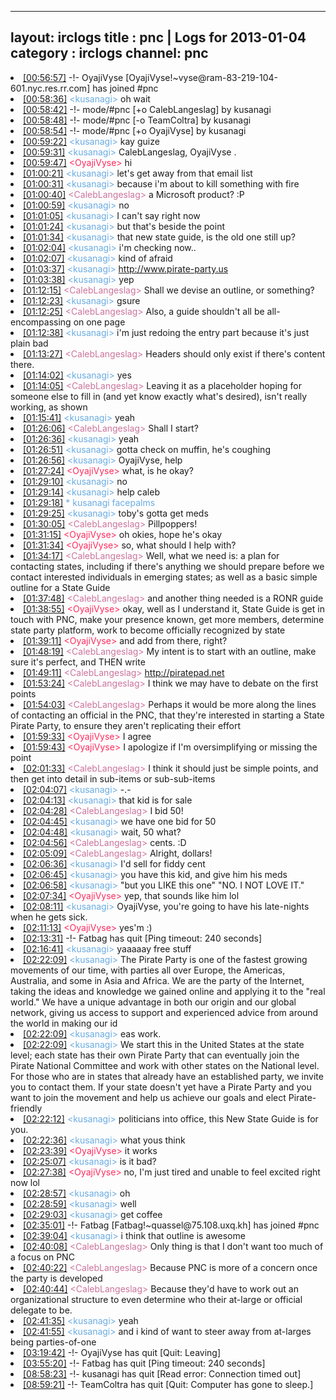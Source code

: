 
---
layout: irclogs
title : pnc | Logs for 2013-01-04
category : irclogs
channel: pnc
---
<li class="logitem"><a href="#00:56:57" name="00:56:57" class="time">[00:56:57]</a> -!- <span class="join">OyajiVyse</span> [OyajiVyse!~vyse@ram-83-219-104-601.nyc.res.rr.com] has joined #pnc </li>
<li class="logitem"><a href="#00:58:36" name="00:58:36" class="time">[00:58:36]</a> <span class="person" style="color:#6aace3">&lt;kusanagi&gt;</span> oh wait </li>
<li class="logitem"><a href="#00:58:42" name="00:58:42" class="time">[00:58:42]</a> -!- mode/<span class="mode">#pnc</span> [+o CalebLangeslag] by kusanagi </li>
<li class="logitem"><a href="#00:58:48" name="00:58:48" class="time">[00:58:48]</a> -!- mode/<span class="mode">#pnc</span> [-o TeamColtra] by kusanagi </li>
<li class="logitem"><a href="#00:58:54" name="00:58:54" class="time">[00:58:54]</a> -!- mode/<span class="mode">#pnc</span> [+o OyajiVyse] by kusanagi </li>
<li class="logitem"><a href="#00:59:22" name="00:59:22" class="time">[00:59:22]</a> <span class="person" style="color:#6aace3">&lt;kusanagi&gt;</span> kay guize </li>
<li class="logitem"><a href="#00:59:31" name="00:59:31" class="time">[00:59:31]</a> <span class="person" style="color:#6aace3">&lt;kusanagi&gt;</span> CalebLangeslag, OyajiVyse . </li>
<li class="logitem"><a href="#00:59:47" name="00:59:47" class="time">[00:59:47]</a> <span class="person" style="color:#ff2a5d">&lt;OyajiVyse&gt;</span> hi </li>
<li class="logitem"><a href="#01:00:21" name="01:00:21" class="time">[01:00:21]</a> <span class="person" style="color:#6aace3">&lt;kusanagi&gt;</span> let's get away from that email list </li>
<li class="logitem"><a href="#01:00:31" name="01:00:31" class="time">[01:00:31]</a> <span class="person" style="color:#6aace3">&lt;kusanagi&gt;</span> because i'm about to kill something with fire </li>
<li class="logitem"><a href="#01:00:40" name="01:00:40" class="time">[01:00:40]</a> <span class="person" style="color:#cc749c">&lt;CalebLangeslag&gt;</span> a Microsoft product? :P </li>
<li class="logitem"><a href="#01:00:59" name="01:00:59" class="time">[01:00:59]</a> <span class="person" style="color:#6aace3">&lt;kusanagi&gt;</span> no </li>
<li class="logitem"><a href="#01:01:05" name="01:01:05" class="time">[01:01:05]</a> <span class="person" style="color:#6aace3">&lt;kusanagi&gt;</span> I can't say right now </li>
<li class="logitem"><a href="#01:01:24" name="01:01:24" class="time">[01:01:24]</a> <span class="person" style="color:#6aace3">&lt;kusanagi&gt;</span> but that's beside the point </li>
<li class="logitem"><a href="#01:01:34" name="01:01:34" class="time">[01:01:34]</a> <span class="person" style="color:#6aace3">&lt;kusanagi&gt;</span> that new state guide, is the old one still up? </li>
<li class="logitem"><a href="#01:02:04" name="01:02:04" class="time">[01:02:04]</a> <span class="person" style="color:#6aace3">&lt;kusanagi&gt;</span> i'm checking now.. </li>
<li class="logitem"><a href="#01:02:07" name="01:02:07" class="time">[01:02:07]</a> <span class="person" style="color:#6aace3">&lt;kusanagi&gt;</span> kind of afraid </li>
<li class="logitem"><a href="#01:03:37" name="01:03:37" class="time">[01:03:37]</a> <span class="person" style="color:#6aace3">&lt;kusanagi&gt;</span> <a href="http://www.pirate-party.us/wiki/New_State_Guide" target="_blank">http://www.pirate-party.us</a> </li>
<li class="logitem"><a href="#01:03:38" name="01:03:38" class="time">[01:03:38]</a> <span class="person" style="color:#6aace3">&lt;kusanagi&gt;</span> yep </li>
<li class="logitem"><a href="#01:12:15" name="01:12:15" class="time">[01:12:15]</a> <span class="person" style="color:#cc749c">&lt;CalebLangeslag&gt;</span> Shall we devise an outline, or something? </li>
<li class="logitem"><a href="#01:12:23" name="01:12:23" class="time">[01:12:23]</a> <span class="person" style="color:#6aace3">&lt;kusanagi&gt;</span> gsure </li>
<li class="logitem"><a href="#01:12:25" name="01:12:25" class="time">[01:12:25]</a> <span class="person" style="color:#cc749c">&lt;CalebLangeslag&gt;</span> Also, a guide shouldn't all be all-encompassing on one page </li>
<li class="logitem"><a href="#01:12:38" name="01:12:38" class="time">[01:12:38]</a> <span class="person" style="color:#6aace3">&lt;kusanagi&gt;</span> i'm just redoing the entry part because it's just plain bad </li>
<li class="logitem"><a href="#01:13:27" name="01:13:27" class="time">[01:13:27]</a> <span class="person" style="color:#cc749c">&lt;CalebLangeslag&gt;</span> Headers should only exist if there's content there. </li>
<li class="logitem"><a href="#01:14:02" name="01:14:02" class="time">[01:14:02]</a> <span class="person" style="color:#6aace3">&lt;kusanagi&gt;</span> yes </li>
<li class="logitem"><a href="#01:14:05" name="01:14:05" class="time">[01:14:05]</a> <span class="person" style="color:#cc749c">&lt;CalebLangeslag&gt;</span> Leaving it as a placeholder hoping for someone else to fill in (and yet know exactly what's desired), isn't really working, as shown </li>
<li class="logitem"><a href="#01:15:41" name="01:15:41" class="time">[01:15:41]</a> <span class="person" style="color:#6aace3">&lt;kusanagi&gt;</span> yeah </li>
<li class="logitem"><a href="#01:26:06" name="01:26:06" class="time">[01:26:06]</a> <span class="person" style="color:#cc749c">&lt;CalebLangeslag&gt;</span> Shall I start? </li>
<li class="logitem"><a href="#01:26:36" name="01:26:36" class="time">[01:26:36]</a> <span class="person" style="color:#6aace3">&lt;kusanagi&gt;</span> yeah </li>
<li class="logitem"><a href="#01:26:51" name="01:26:51" class="time">[01:26:51]</a> <span class="person" style="color:#6aace3">&lt;kusanagi&gt;</span> gotta check on muffin, he's coughing </li>
<li class="logitem"><a href="#01:26:56" name="01:26:56" class="time">[01:26:56]</a> <span class="person" style="color:#6aace3">&lt;kusanagi&gt;</span> OyajiVyse, help </li>
<li class="logitem"><a href="#01:27:24" name="01:27:24" class="time">[01:27:24]</a> <span class="person" style="color:#ff2a5d">&lt;OyajiVyse&gt;</span> what, is he okay? </li>
<li class="logitem"><a href="#01:29:10" name="01:29:10" class="time">[01:29:10]</a> <span class="person" style="color:#6aace3">&lt;kusanagi&gt;</span> no </li>
<li class="logitem"><a href="#01:29:14" name="01:29:14" class="time">[01:29:14]</a> <span class="person" style="color:#6aace3">&lt;kusanagi&gt;</span> help caleb </li>
<li class="logitem"><a href="#01:29:18" name="01:29:18" class="time">[01:29:18]</a> <span class="person" style="color:#6aace3">* kusanagi facepalms</span> </li>
<li class="logitem"><a href="#01:29:25" name="01:29:25" class="time">[01:29:25]</a> <span class="person" style="color:#6aace3">&lt;kusanagi&gt;</span> toby's gotta get meds </li>
<li class="logitem"><a href="#01:30:05" name="01:30:05" class="time">[01:30:05]</a> <span class="person" style="color:#cc749c">&lt;CalebLangeslag&gt;</span> Pillpoppers! </li>
<li class="logitem"><a href="#01:31:15" name="01:31:15" class="time">[01:31:15]</a> <span class="person" style="color:#ff2a5d">&lt;OyajiVyse&gt;</span> oh okies, hope he's okay </li>
<li class="logitem"><a href="#01:31:34" name="01:31:34" class="time">[01:31:34]</a> <span class="person" style="color:#ff2a5d">&lt;OyajiVyse&gt;</span> so, what should I help with? </li>
<li class="logitem"><a href="#01:34:17" name="01:34:17" class="time">[01:34:17]</a> <span class="person" style="color:#cc749c">&lt;CalebLangeslag&gt;</span> Well, what we need is: a plan for contacting states, including if there's anything we should prepare before we contact interested individuals in emerging states; as well as a basic simple outline for a State Guide </li>
<li class="logitem"><a href="#01:37:48" name="01:37:48" class="time">[01:37:48]</a> <span class="person" style="color:#cc749c">&lt;CalebLangeslag&gt;</span> and another thing needed is a RONR guide </li>
<li class="logitem"><a href="#01:38:55" name="01:38:55" class="time">[01:38:55]</a> <span class="person" style="color:#ff2a5d">&lt;OyajiVyse&gt;</span> okay, well as I understand it, State Guide is get in touch with PNC, make your presence known, get more members, determine state party platform, work to become officially recognized by state </li>
<li class="logitem"><a href="#01:39:11" name="01:39:11" class="time">[01:39:11]</a> <span class="person" style="color:#ff2a5d">&lt;OyajiVyse&gt;</span> and add from there, right? </li>
<li class="logitem"><a href="#01:48:19" name="01:48:19" class="time">[01:48:19]</a> <span class="person" style="color:#cc749c">&lt;CalebLangeslag&gt;</span> My intent is to start with an outline, make sure it's perfect, and THEN write </li>
<li class="logitem"><a href="#01:49:11" name="01:49:11" class="time">[01:49:11]</a> <span class="person" style="color:#cc749c">&lt;CalebLangeslag&gt;</span> <a href="http://piratepad.net/StateGuideDraft" target="_blank">http://piratepad.net</a> </li>
<li class="logitem"><a href="#01:53:24" name="01:53:24" class="time">[01:53:24]</a> <span class="person" style="color:#cc749c">&lt;CalebLangeslag&gt;</span> I think we may have to debate on the first points </li>
<li class="logitem"><a href="#01:54:03" name="01:54:03" class="time">[01:54:03]</a> <span class="person" style="color:#cc749c">&lt;CalebLangeslag&gt;</span> Perhaps it would be more along the lines of contacting an official in the PNC, that they're interested in starting a State Pirate Party, to ensure they aren't replicating their effort </li>
<li class="logitem"><a href="#01:59:33" name="01:59:33" class="time">[01:59:33]</a> <span class="person" style="color:#ff2a5d">&lt;OyajiVyse&gt;</span> I agree </li>
<li class="logitem"><a href="#01:59:43" name="01:59:43" class="time">[01:59:43]</a> <span class="person" style="color:#ff2a5d">&lt;OyajiVyse&gt;</span> I apologize if I'm oversimplifying or missing the point </li>
<li class="logitem"><a href="#02:01:33" name="02:01:33" class="time">[02:01:33]</a> <span class="person" style="color:#cc749c">&lt;CalebLangeslag&gt;</span> I think it should just be simple points, and then get into detail in sub-items or sub-sub-items </li>
<li class="logitem"><a href="#02:04:07" name="02:04:07" class="time">[02:04:07]</a> <span class="person" style="color:#6aace3">&lt;kusanagi&gt;</span> -.- </li>
<li class="logitem"><a href="#02:04:13" name="02:04:13" class="time">[02:04:13]</a> <span class="person" style="color:#6aace3">&lt;kusanagi&gt;</span> that kid is for sale </li>
<li class="logitem"><a href="#02:04:28" name="02:04:28" class="time">[02:04:28]</a> <span class="person" style="color:#cc749c">&lt;CalebLangeslag&gt;</span> I bid 50! </li>
<li class="logitem"><a href="#02:04:45" name="02:04:45" class="time">[02:04:45]</a> <span class="person" style="color:#6aace3">&lt;kusanagi&gt;</span> we have one bid for 50 </li>
<li class="logitem"><a href="#02:04:48" name="02:04:48" class="time">[02:04:48]</a> <span class="person" style="color:#6aace3">&lt;kusanagi&gt;</span> wait, 50 what? </li>
<li class="logitem"><a href="#02:04:56" name="02:04:56" class="time">[02:04:56]</a> <span class="person" style="color:#cc749c">&lt;CalebLangeslag&gt;</span> cents. :D </li>
<li class="logitem"><a href="#02:05:09" name="02:05:09" class="time">[02:05:09]</a> <span class="person" style="color:#cc749c">&lt;CalebLangeslag&gt;</span> Alright, dollars! </li>
<li class="logitem"><a href="#02:06:36" name="02:06:36" class="time">[02:06:36]</a> <span class="person" style="color:#6aace3">&lt;kusanagi&gt;</span> I'd sell for fiddy cent </li>
<li class="logitem"><a href="#02:06:45" name="02:06:45" class="time">[02:06:45]</a> <span class="person" style="color:#6aace3">&lt;kusanagi&gt;</span> you have this kid, and give him his meds </li>
<li class="logitem"><a href="#02:06:58" name="02:06:58" class="time">[02:06:58]</a> <span class="person" style="color:#6aace3">&lt;kusanagi&gt;</span> "but you LIKE this one" "NO. I NOT LOVE IT." </li>
<li class="logitem"><a href="#02:07:34" name="02:07:34" class="time">[02:07:34]</a> <span class="person" style="color:#ff2a5d">&lt;OyajiVyse&gt;</span> yep, that sounds like him lol </li>
<li class="logitem"><a href="#02:08:11" name="02:08:11" class="time">[02:08:11]</a> <span class="person" style="color:#6aace3">&lt;kusanagi&gt;</span> OyajiVyse, you're going to have his late-nights when he gets sick. </li>
<li class="logitem"><a href="#02:11:13" name="02:11:13" class="time">[02:11:13]</a> <span class="person" style="color:#ff2a5d">&lt;OyajiVyse&gt;</span> yes'm :) </li>
<li class="logitem"><a href="#02:13:31" name="02:13:31" class="time">[02:13:31]</a> -!- <span class="quit">Fatbag</span> has quit [Ping timeout: 240 seconds] </li>
<li class="logitem"><a href="#02:16:41" name="02:16:41" class="time">[02:16:41]</a> <span class="person" style="color:#6aace3">&lt;kusanagi&gt;</span> yaaaaay free stuff </li>
<li class="logitem"><a href="#02:22:09" name="02:22:09" class="time">[02:22:09]</a> <span class="person" style="color:#6aace3">&lt;kusanagi&gt;</span> The Pirate Party is one of the fastest growing movements of our time, with parties all over Europe, the Americas, Australia, and some in Asia and Africa. We are the party of the Internet, taking the ideas and knowledge we gained online and applying it to the "real world." We have a unique advantage in both our origin and our global network, giving us access to support and experienced advice from around the world in making our id </li>
<li class="logitem"><a href="#02:22:09" name="02:22:09" class="time">[02:22:09]</a> <span class="person" style="color:#6aace3">&lt;kusanagi&gt;</span> eas work. </li>
<li class="logitem"><a href="#02:22:09" name="02:22:09" class="time">[02:22:09]</a> <span class="person" style="color:#6aace3">&lt;kusanagi&gt;</span> We start this in the United States at the state level; each state has their own Pirate Party that can eventually join the Pirate National Committee and work with other states on the National level. For those who are in states that already have an established party, we invite you to contact them. If your state doesn't yet have a Pirate Party and you want to join the movement and help us achieve our goals and elect Pirate-friendly </li>
<li class="logitem"><a href="#02:22:12" name="02:22:12" class="time">[02:22:12]</a> <span class="person" style="color:#6aace3">&lt;kusanagi&gt;</span>  politicians into office, this New State Guide is for you. </li>
<li class="logitem"><a href="#02:22:36" name="02:22:36" class="time">[02:22:36]</a> <span class="person" style="color:#6aace3">&lt;kusanagi&gt;</span> what yous think </li>
<li class="logitem"><a href="#02:23:39" name="02:23:39" class="time">[02:23:39]</a> <span class="person" style="color:#ff2a5d">&lt;OyajiVyse&gt;</span> it works </li>
<li class="logitem"><a href="#02:25:07" name="02:25:07" class="time">[02:25:07]</a> <span class="person" style="color:#6aace3">&lt;kusanagi&gt;</span> is it bad? </li>
<li class="logitem"><a href="#02:27:38" name="02:27:38" class="time">[02:27:38]</a> <span class="person" style="color:#ff2a5d">&lt;OyajiVyse&gt;</span> no, I'm just tired and unable to feel excited right now lol </li>
<li class="logitem"><a href="#02:28:57" name="02:28:57" class="time">[02:28:57]</a> <span class="person" style="color:#6aace3">&lt;kusanagi&gt;</span> oh </li>
<li class="logitem"><a href="#02:28:59" name="02:28:59" class="time">[02:28:59]</a> <span class="person" style="color:#6aace3">&lt;kusanagi&gt;</span> well </li>
<li class="logitem"><a href="#02:29:03" name="02:29:03" class="time">[02:29:03]</a> <span class="person" style="color:#6aace3">&lt;kusanagi&gt;</span> get coffee </li>
<li class="logitem"><a href="#02:35:01" name="02:35:01" class="time">[02:35:01]</a> -!- <span class="join">Fatbag</span> [Fatbag!~quassel@75.108.uxq.kh] has joined #pnc </li>
<li class="logitem"><a href="#02:39:04" name="02:39:04" class="time">[02:39:04]</a> <span class="person" style="color:#6aace3">&lt;kusanagi&gt;</span> i think that outline is awesome </li>
<li class="logitem"><a href="#02:40:08" name="02:40:08" class="time">[02:40:08]</a> <span class="person" style="color:#cc749c">&lt;CalebLangeslag&gt;</span> Only thing is that I don't want too much of a focus on PNC </li>
<li class="logitem"><a href="#02:40:22" name="02:40:22" class="time">[02:40:22]</a> <span class="person" style="color:#cc749c">&lt;CalebLangeslag&gt;</span> Because PNC is more of a concern once the party is developed </li>
<li class="logitem"><a href="#02:40:44" name="02:40:44" class="time">[02:40:44]</a> <span class="person" style="color:#cc749c">&lt;CalebLangeslag&gt;</span> Because they'd have to work out an organizational structure to even determine who their at-large or official delegate to be. </li>
<li class="logitem"><a href="#02:41:35" name="02:41:35" class="time">[02:41:35]</a> <span class="person" style="color:#6aace3">&lt;kusanagi&gt;</span> yeah </li>
<li class="logitem"><a href="#02:41:55" name="02:41:55" class="time">[02:41:55]</a> <span class="person" style="color:#6aace3">&lt;kusanagi&gt;</span> and i kind of want to steer away from at-larges being parties-of-one </li>
<li class="logitem"><a href="#03:19:42" name="03:19:42" class="time">[03:19:42]</a> -!- <span class="quit">OyajiVyse</span> has quit [Quit: Leaving] </li>
<li class="logitem"><a href="#03:55:20" name="03:55:20" class="time">[03:55:20]</a> -!- <span class="quit">Fatbag</span> has quit [Ping timeout: 240 seconds] </li>
<li class="logitem"><a href="#08:58:23" name="08:58:23" class="time">[08:58:23]</a> -!- <span class="quit">kusanagi</span> has quit [Read error: Connection timed out] </li>
<li class="logitem"><a href="#08:59:21" name="08:59:21" class="time">[08:59:21]</a> -!- <span class="quit">TeamColtra</span> has quit [Quit: Computer has gone to sleep.] </li>


